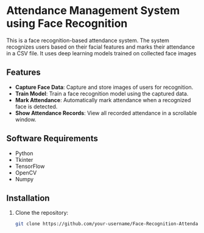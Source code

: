 # Attendance Management System using Face Recognition

This is a face recognition-based attendance system. The system recognizes users based on their facial features and marks their attendance in a CSV file.  It uses deep learning models trained on collected face images
## Features
- **Capture Face Data**: Capture and store images of users for recognition.
- **Train Model**: Train a face recognition model using the captured data.
- **Mark Attendance**: Automatically mark attendance when a recognized face is detected.
- **Show Attendance Records**: View all recorded attendance in a scrollable window.

## Software Requirements
- Python
- Tkinter
- TensorFlow
- OpenCV
- Numpy

## Installation
1. Clone the repository:
   ```bash
   git clone https://github.com/your-username/Face-Recognition-Attendance-System.git
